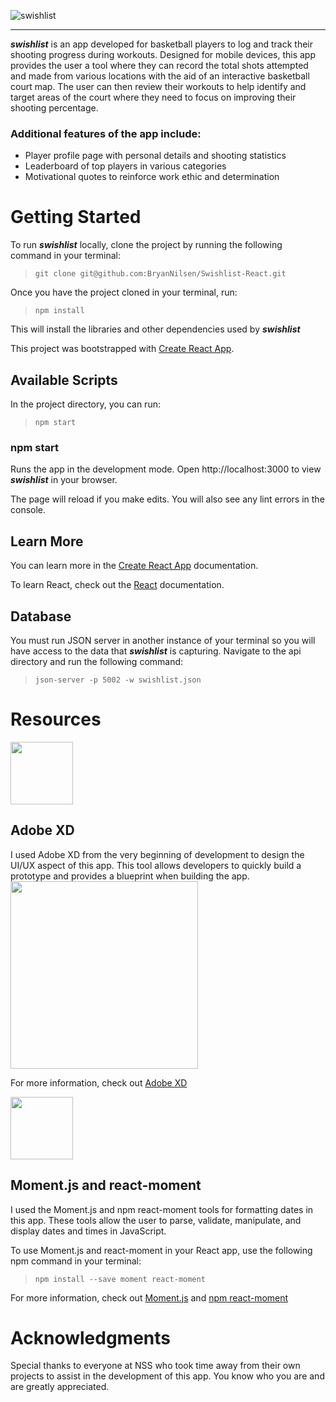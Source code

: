 ![swishlist](https://user-images.githubusercontent.com/43187473/50241808-1e4b4700-038e-11e9-8ec1-634a06db66b9.png)
- - - -

***swishlist*** is an app developed for basketball players to log and track their shooting progress during workouts. Designed for mobile devices, this app provides the user a tool where they can record the total shots attempted and made from various locations with the aid of an interactive basketball court map. The user can then review their workouts to help identify and target areas of the court where they need to focus on improving their shooting percentage.

### Additional features of the app include:
* Player profile page with personal details and shooting statistics
* Leaderboard of top players in various categories
* Motivational quotes to reinforce work ethic and determination

# Getting Started

To run ***swishlist*** locally, clone the project by running the following command in your terminal:
> `git clone git@github.com:BryanNilsen/Swishlist-React.git`

Once you have the project cloned in your terminal, run: 
> `npm install`

This will install the libraries and other dependencies used by ***swishlist***

This project was bootstrapped with [Create React App](https://github.com/facebook/create-react-app).

## Available Scripts
In the project directory, you can run:
> `npm start`

### npm start
Runs the app in the development mode.
Open http://localhost:3000 to view ***swishlist*** in your browser.

The page will reload if you make edits.
You will also see any lint errors in the console.

## Learn More
You can learn more in the [Create React App](https://github.com/facebook/create-react-app) documentation.

To learn React, check out the [React](https://reactjs.org/) documentation.

## Database
You must run JSON server in another instance of your terminal so you will have access to the data that ***swishlist*** is capturing. Navigate to the api directory and run the following command:
> `json-server -p 5002 -w swishlist.json`

# Resources

<img src="https://upload.wikimedia.org/wikipedia/commons/thumb/c/c2/Adobe_XD_CC_icon.svg/480px-Adobe_XD_CC_icon.svg.png" width="100" />

## Adobe XD
I used Adobe XD from the very beginning of development to design the UI/UX aspect of this app. This tool allows developers to quickly build a prototype and provides a blueprint when building the app.
<img src="https://user-images.githubusercontent.com/43187473/50245407-fcef5880-0397-11e9-99df-4b69020be37d.png" width="300" />

For more information, check out [Adobe XD](https://www.adobe.com/products/xd.html)

<img src="https://camo.githubusercontent.com/d8b1e9e8c5c730100352831ef74d7b1d6fa1a066/68747470733a2f2f7777772e626f6f7463646e2e636e2f6173736574732f696d672f6d6f6d656e746a732e7376673f31353431343038363139313637" width="100" />

## Moment.js and react-moment
I used the Moment.js and npm react-moment tools for formatting dates in this app. These tools allow the user to parse, validate, manipulate, and display dates and times in JavaScript.

To use Moment.js and react-moment in your React app, use the following npm command in your terminal: 
> `npm install --save moment react-moment`

For more information, check out [Moment.js](https://momentjs.com/) and [npm react-moment](https://www.npmjs.com/package/react-moment)

# Acknowledgments
Special thanks to everyone at NSS who took time away from their own projects to assist in the development of this app. You know who you are and are greatly appreciated.
